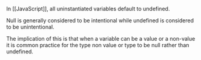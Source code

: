 
In [[JavaScript]], all uninstantiated variables default to undefined.

Null is generally considered to be intentional while undefined is considered to be unintentional.

The implication of this is that when a variable can be a value or a non-value it is common practice for the type non value or type to be null rather than undefined.